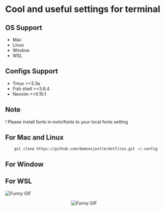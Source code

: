 # Cool and useful settings for terminal

## OS Support

- Mac
- Linux
- Window
- WSL

## Configs Support

- Tmux >=3.3a
- Fish shell >=3.6.4
- Neovim >=0.10.1

## Note

! Please install fonts in nvim/fonts to your local fonts setting

## For Mac and Linux

```
    git clone https://github.com/demonsjostle/dotfiles.git ~/.config
```

## For Window

## For WSL

![Funny GIF](https://i.gifer.com/embedded/download/1Cr1.gif)

<div style="text-align: center;">
    <img src="https://i.gifer.com/embedded/download/1Cr1.gif" alt="Funny GIF">
</div>
